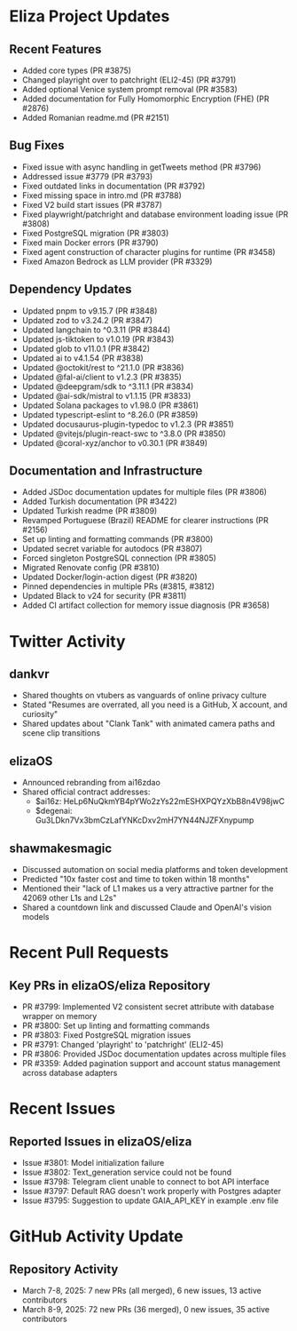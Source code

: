 # Eliza Project Updates

## Recent Features
- Added core types (PR #3875)
- Changed playright over to patchright (ELI2-45) (PR #3791)
- Added optional Venice system prompt removal (PR #3583)
- Added documentation for Fully Homomorphic Encryption (FHE) (PR #2876)
- Added Romanian readme.md (PR #2151)

## Bug Fixes
- Fixed issue with async handling in getTweets method (PR #3796)
- Addressed issue #3779 (PR #3793)
- Fixed outdated links in documentation (PR #3792)
- Fixed missing space in intro.md (PR #3788)
- Fixed V2 build start issues (PR #3787)
- Fixed playwright/patchright and database environment loading issue (PR #3808)
- Fixed PostgreSQL migration (PR #3803)
- Fixed main Docker errors (PR #3790)
- Fixed agent construction of character plugins for runtime (PR #3458)
- Fixed Amazon Bedrock as LLM provider (PR #3329)

## Dependency Updates
- Updated pnpm to v9.15.7 (PR #3848)
- Updated zod to v3.24.2 (PR #3847)
- Updated langchain to ^0.3.11 (PR #3844)
- Updated js-tiktoken to v1.0.19 (PR #3843)
- Updated glob to v11.0.1 (PR #3842)
- Updated ai to v4.1.54 (PR #3838)
- Updated @octokit/rest to ^21.1.0 (PR #3836)
- Updated @fal-ai/client to v1.2.3 (PR #3835)
- Updated @deepgram/sdk to ^3.11.1 (PR #3834)
- Updated @ai-sdk/mistral to v1.1.15 (PR #3833)
- Updated Solana packages to v1.98.0 (PR #3861)
- Updated typescript-eslint to ^8.26.0 (PR #3859)
- Updated docusaurus-plugin-typedoc to v1.2.3 (PR #3851)
- Updated @vitejs/plugin-react-swc to ^3.8.0 (PR #3850)
- Updated @coral-xyz/anchor to v0.30.1 (PR #3849)

## Documentation and Infrastructure
- Added JSDoc documentation updates for multiple files (PR #3806)
- Added Turkish documentation (PR #3422)
- Updated Turkish readme (PR #3809)
- Revamped Portuguese (Brazil) README for clearer instructions (PR #2156)
- Set up linting and formatting commands (PR #3800)
- Updated secret variable for autodocs (PR #3807)
- Forced singleton PostgreSQL connection (PR #3805)
- Migrated Renovate config (PR #3810)
- Updated Docker/login-action digest (PR #3820)
- Pinned dependencies in multiple PRs (#3815, #3812)
- Updated Black to v24 for security (PR #3811)
- Added CI artifact collection for memory issue diagnosis (PR #3658)

# Twitter Activity

## dankvr
- Shared thoughts on vtubers as vanguards of online privacy culture
- Stated "Resumes are overrated, all you need is a GitHub, X account, and curiosity"
- Shared updates about "Clank Tank" with animated camera paths and scene clip transitions

## elizaOS
- Announced rebranding from ai16zdao
- Shared official contract addresses:
  - $ai16z: HeLp6NuQkmYB4pYWo2zYs22mESHXPQYzXbB8n4V98jwC
  - $degenai: Gu3LDkn7Vx3bmCzLafYNKcDxv2mH7YN44NJZFXnypump

## shawmakesmagic
- Discussed automation on social media platforms and token development
- Predicted "10x faster cost and time to token within 18 months"
- Mentioned their "lack of L1 makes us a very attractive partner for the 42069 other L1s and L2s"
- Shared a countdown link and discussed Claude and OpenAI's vision models

# Recent Pull Requests

## Key PRs in elizaOS/eliza Repository
- PR #3799: Implemented V2 consistent secret attribute with database wrapper on memory
- PR #3800: Set up linting and formatting commands
- PR #3803: Fixed PostgreSQL migration issues
- PR #3791: Changed 'playright' to 'patchright' (ELI2-45)
- PR #3806: Provided JSDoc documentation updates across multiple files
- PR #3359: Added pagination support and account status management across database adapters

# Recent Issues

## Reported Issues in elizaOS/eliza
- Issue #3801: Model initialization failure
- Issue #3802: Text_generation service could not be found
- Issue #3798: Telegram client unable to connect to bot API interface
- Issue #3797: Default RAG doesn't work properly with Postgres adapter
- Issue #3795: Suggestion to update GAIA_API_KEY in example .env file

# GitHub Activity Update

## Repository Activity
- March 7-8, 2025: 7 new PRs (all merged), 6 new issues, 13 active contributors
- March 8-9, 2025: 72 new PRs (36 merged), 0 new issues, 35 active contributors